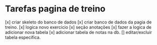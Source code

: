 # Tarefas pagina de treino

[x] criar skeleto do banco de dados
[x] criar banco de dados da pagia de treino.
[x] logica novo exercicio
[x] seção anotações
[x] fazer a logica de adicionar nova tabela
[x] adicionar tabela de notas na db.
[] editar/excluir tabela especifica.
